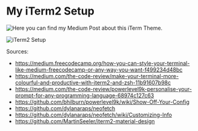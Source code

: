 # My iTerm2 Setup

![Here](https://medium.com/@Tankado95/my-iterm2-setup-ed6cb1752f3b?source=your_stories_page---------------------------) you can find my Medium Post about this iTerm Theme.

![iTerm2 Setup](https://github.com/lucacorbucci/iTermTheme/blob/master/iterm.png?raw=true)

Sources:

- https://medium.freecodecamp.org/how-you-can-style-your-terminal-like-medium-freecodecamp-or-any-way-you-want-f499234d48bc
- https://medium.com/the-code-review/make-your-terminal-more-colourful-and-productive-with-iterm2-and-zsh-11b91607b98c
- https://medium.com/the-code-review/powerlevel9k-personalise-your-prompt-for-any-programming-language-68974c127c63
- https://github.com/bhilburn/powerlevel9k/wiki/Show-Off-Your-Config
- https://github.com/dylanaraps/neofetch
- https://github.com/dylanaraps/neofetch/wiki/Customizing-Info
- https://github.com/MartinSeeler/iterm2-material-design
